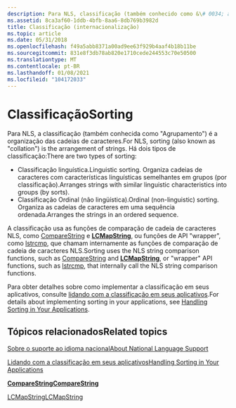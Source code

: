 ```yaml
---
description: Para NLS, classificação (também conhecido como &\# 0034; agrupamento&\# 0034;) é a organização de cadeias de caracteres.
ms.assetid: 8ca3af60-1ddb-4bfb-8aa6-8db769b3982d
title: Classificação (internacionalização)
ms.topic: article
ms.date: 05/31/2018
ms.openlocfilehash: f49a5abb8371a00ad9ee63f929b4aaf4b18b11be
ms.sourcegitcommit: 831e8f3db78ab820e1710cede244553c70e50500
ms.translationtype: MT
ms.contentlocale: pt-BR
ms.lasthandoff: 01/08/2021
ms.locfileid: "104172033"
---
```

# <a name="sorting"></a><span data-ttu-id="45f98-103">Classificação</span><span class="sxs-lookup"><span data-stu-id="45f98-103">Sorting</span></span>

<span data-ttu-id="45f98-104">Para NLS, a classificação (também conhecida como "Agrupamento") é a organização das cadeias de caracteres.</span><span class="sxs-lookup"><span data-stu-id="45f98-104">For NLS, sorting (also known as "collation") is the arrangement of strings.</span></span> <span data-ttu-id="45f98-105">Há dois tipos de classificação:</span><span class="sxs-lookup"><span data-stu-id="45f98-105">There are two types of sorting:</span></span>

-   <span data-ttu-id="45f98-106">Classificação linguística.</span><span class="sxs-lookup"><span data-stu-id="45f98-106">Linguistic sorting.</span></span> <span data-ttu-id="45f98-107">Organiza cadeias de caracteres com características linguísticas semelhantes em grupos (por classificação).</span><span class="sxs-lookup"><span data-stu-id="45f98-107">Arranges strings with similar linguistic characteristics into groups (by sorts).</span></span>
-   <span data-ttu-id="45f98-108">Classificação Ordinal (não lingüística).</span><span class="sxs-lookup"><span data-stu-id="45f98-108">Ordinal (non-linguistic) sorting.</span></span> <span data-ttu-id="45f98-109">Organiza as cadeias de caracteres em uma sequência ordenada.</span><span class="sxs-lookup"><span data-stu-id="45f98-109">Arranges the strings in an ordered sequence.</span></span>

<span data-ttu-id="45f98-110">A classificação usa as funções de comparação de cadeia de caracteres NLS, como [CompareString](/windows/win32/api/stringapiset/nf-stringapiset-comparestringw) e [**LCMapString**](/windows/desktop/api/Winnls/nf-winnls-lcmapstringa), ou funções de API "wrapper", como [lstrcmp](/windows/win32/api/winbase/nf-winbase-lstrcmpa), que chamam internamente as funções de comparação de cadeia de caracteres NLS.</span><span class="sxs-lookup"><span data-stu-id="45f98-110">Sorting uses the NLS string comparison functions, such as [CompareString](/windows/win32/api/stringapiset/nf-stringapiset-comparestringw) and [**LCMapString**](/windows/desktop/api/Winnls/nf-winnls-lcmapstringa), or "wrapper" API functions, such as [lstrcmp](/windows/win32/api/winbase/nf-winbase-lstrcmpa), that internally call the NLS string comparison functions.</span></span>

<span data-ttu-id="45f98-111">Para obter detalhes sobre como implementar a classificação em seus aplicativos, consulte [lidando com a classificação em seus aplicativos](handling-sorting-in-your-applications.md).</span><span class="sxs-lookup"><span data-stu-id="45f98-111">For details about implementing sorting in your applications, see [Handling Sorting in Your Applications](handling-sorting-in-your-applications.md).</span></span>

## <a name="related-topics"></a><span data-ttu-id="45f98-112">Tópicos relacionados</span><span class="sxs-lookup"><span data-stu-id="45f98-112">Related topics</span></span>

<dl> <dt>

[<span data-ttu-id="45f98-113">Sobre o suporte ao idioma nacional</span><span class="sxs-lookup"><span data-stu-id="45f98-113">About National Language Support</span></span>](about-national-language-support.md)
</dt> <dt>

[<span data-ttu-id="45f98-114">Lidando com a classificação em seus aplicativos</span><span class="sxs-lookup"><span data-stu-id="45f98-114">Handling Sorting in Your Applications</span></span>](handling-sorting-in-your-applications.md)
</dt> <dt>

[<span data-ttu-id="45f98-115">**CompareString**</span><span class="sxs-lookup"><span data-stu-id="45f98-115">**CompareString**</span></span>](/windows/win32/api/stringapiset/nf-stringapiset-comparestringw)
</dt> <dt>

[<span data-ttu-id="45f98-116">LCMapString</span><span class="sxs-lookup"><span data-stu-id="45f98-116">LCMapString</span></span>](/windows/desktop/api/Winnls/nf-winnls-lcmapstringa)
</dt> </dl>

 

 
